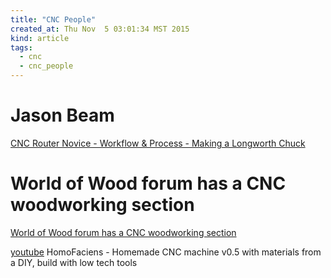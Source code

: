 ```yaml
---
title: "CNC People"
created_at: Thu Nov  5 03:01:34 MST 2015
kind: article
tags:
  - cnc
  - cnc_people
---
```


# Jason Beam

<a href="https://www.youtube.com/watch?v=TnxEvgopQUM" target="_blank">CNC Router Novice - Workflow & Process - Making a Longworth Chuck</a>

# World of Wood forum has a CNC woodworking section

<a href="http://www.worldofwoodforum.com/vb/" target="_blank">World of Wood forum has a CNC woodworking section</a>


<a href="https://www.youtube.com/watch?v=f4ptBpVOSuY" target="_blank">youtube</a>
HomoFaciens - Homemade CNC machine v0.5 with materials from a DIY, build with low tech tools


<!--
html boilerplate
<a href="" target="_blank"></a>
<img src="" width="400px">
<ul>
  <li></li>
</ul>
<pre>
</pre>
<pre><code>
</code></pre>
-->
